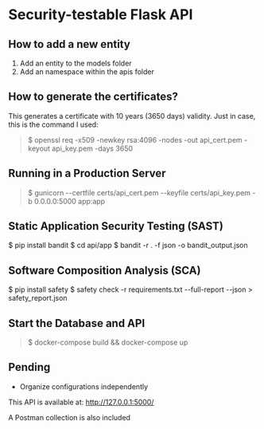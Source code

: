 # Security-testable Flask API

## How to add a new entity
1. Add an entity to the models folder
2. Add an namespace within the apis folder

## How to generate the certificates?
This generates a certificate with 10 years (3650 days) validity. Just in case, this is the command I used:

> $ openssl req -x509 -newkey rsa:4096 -nodes -out api_cert.pem -keyout api_key.pem -days 3650

## Running in a Production Server

> $ gunicorn --certfile certs/api_cert.pem --keyfile certs/api_key.pem -b 0.0.0.0:5000 app:app

## Static Application Security Testing (SAST)

$ pip install bandit
$ cd api/app
$ bandit -r . -f json -o bandit_output.json

## Software Composition Analysis (SCA)

$ pip install safety
$ safety check -r requirements.txt --full-report --json > safety_report.json

## Start the Database and API

> $ docker-compose build && docker-compose up

## Pending
- Organize configurations independently

This API is available at: http://127.0.0.1:5000/

A Postman collection is also included